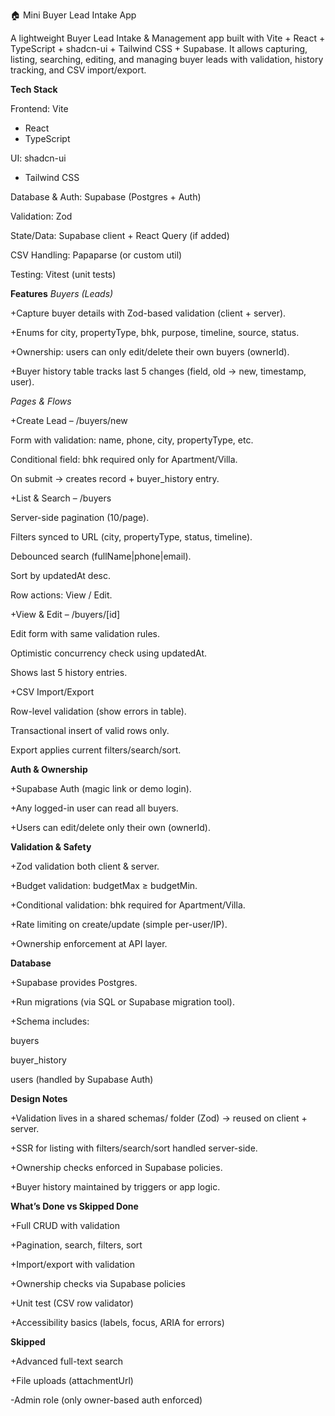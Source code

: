 🏠 Mini Buyer Lead Intake App

A lightweight Buyer Lead Intake & Management app built with Vite + React + TypeScript + shadcn-ui + Tailwind CSS + Supabase.
It allows capturing, listing, searching, editing, and managing buyer leads with validation, history tracking, and CSV import/export.

**Tech Stack**

Frontend: Vite
 + React
 + TypeScript

UI: shadcn-ui
 + Tailwind CSS

Database & Auth: Supabase
 (Postgres + Auth)

Validation: Zod

State/Data: Supabase client + React Query (if added)

CSV Handling: Papaparse (or custom util)

Testing: Vitest (unit tests)

**Features**
*Buyers (Leads)*

+Capture buyer details with Zod-based validation (client + server).

+Enums for city, propertyType, bhk, purpose, timeline, source, status.

+Ownership: users can only edit/delete their own buyers (ownerId).

+Buyer history table tracks last 5 changes (field, old → new, timestamp, user).

*Pages & Flows*

+Create Lead – /buyers/new

  Form with validation: name, phone, city, propertyType, etc.
  
  Conditional field: bhk required only for Apartment/Villa.
  
  On submit → creates record + buyer_history entry.

+List & Search – /buyers

  Server-side pagination (10/page).
  
  Filters synced to URL (city, propertyType, status, timeline).
  
  Debounced search (fullName|phone|email).
  
  Sort by updatedAt desc.
  
  Row actions: View / Edit.

+View & Edit – /buyers/[id]

  Edit form with same validation rules.
  
  Optimistic concurrency check using updatedAt.
  
  Shows last 5 history entries.

+CSV Import/Export

  Row-level validation (show errors in table).
  
  Transactional insert of valid rows only.
  
  Export applies current filters/search/sort.

**Auth & Ownership**

+Supabase Auth (magic link or demo login).

+Any logged-in user can read all buyers.

+Users can edit/delete only their own (ownerId).


**Validation & Safety**

+Zod validation both client & server.

+Budget validation: budgetMax ≥ budgetMin.

+Conditional validation: bhk required for Apartment/Villa.

+Rate limiting on create/update (simple per-user/IP).

+Ownership enforcement at API layer.

**Database**

+Supabase provides Postgres.

+Run migrations (via SQL or Supabase migration tool).

+Schema includes:

  buyers
  
  buyer_history
  
  users (handled by Supabase Auth)


**Design Notes**

+Validation lives in a shared schemas/ folder (Zod) → reused on client + server.

+SSR for listing with filters/search/sort handled server-side.

+Ownership checks enforced in Supabase policies.

+Buyer history maintained by triggers or app logic.

**What’s Done vs Skipped
Done**

+Full CRUD with validation

+Pagination, search, filters, sort

+Import/export with validation

+Ownership checks via Supabase policies

+Unit test (CSV row validator)

+Accessibility basics (labels, focus, ARIA for errors)

**Skipped**

+Advanced full-text search

+File uploads (attachmentUrl)

-Admin role (only owner-based auth enforced)

